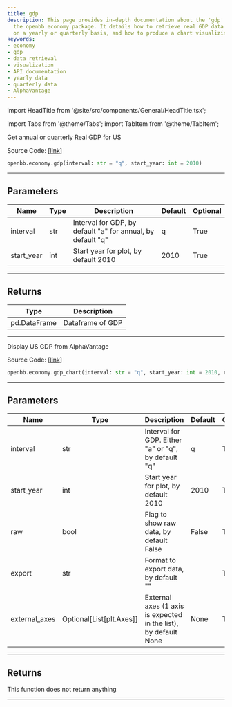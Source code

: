 ```yaml
---
title: gdp
description: This page provides in-depth documentation about the 'gdp' function in
  the openbb economy package. It details how to retrieve real GDP data for the U.S.
  on a yearly or quarterly basis, and how to produce a chart visualizing this data.
keywords:
- economy
- gdp
- data retrieval
- visualization
- API documentation
- yearly data
- quarterly data
- AlphaVantage
---
```


import HeadTitle from '@site/src/components/General/HeadTitle.tsx';

<HeadTitle title="economy.gdp - Reference | OpenBB SDK Docs" />

import Tabs from '@theme/Tabs';
import TabItem from '@theme/TabItem';

<Tabs>
<TabItem value="model" label="Model" default>

Get annual or quarterly Real GDP for US

Source Code: [[link](https://github.com/OpenBB-finance/OpenBB/tree/main/openbb_terminal/economy/alphavantage_model.py#L44)]

```python
openbb.economy.gdp(interval: str = "q", start_year: int = 2010)
```

---

## Parameters

| Name | Type | Description | Default | Optional |
| ---- | ---- | ----------- | ------- | -------- |
| interval | str | Interval for GDP, by default "a" for annual, by default "q" | q | True |
| start_year | int | Start year for plot, by default 2010 | 2010 | True |


---

## Returns

| Type | Description |
| ---- | ----------- |
| pd.DataFrame | Dataframe of GDP |
---

</TabItem>
<TabItem value="view" label="Chart">

Display US GDP from AlphaVantage

Source Code: [[link](https://github.com/OpenBB-finance/OpenBB/tree/main/openbb_terminal/economy/alphavantage_view.py#L88)]

```python
openbb.economy.gdp_chart(interval: str = "q", start_year: int = 2010, raw: bool = False, export: str = "", external_axes: Optional[List[matplotlib.axes._axes.Axes]] = None)
```

---

## Parameters

| Name | Type | Description | Default | Optional |
| ---- | ---- | ----------- | ------- | -------- |
| interval | str | Interval for GDP.  Either "a" or "q", by default "q" | q | True |
| start_year | int | Start year for plot, by default 2010 | 2010 | True |
| raw | bool | Flag to show raw data, by default False | False | True |
| export | str | Format to export data, by default "" |  | True |
| external_axes | Optional[List[plt.Axes]] | External axes (1 axis is expected in the list), by default None | None | True |


---

## Returns

This function does not return anything

---

</TabItem>
</Tabs>
